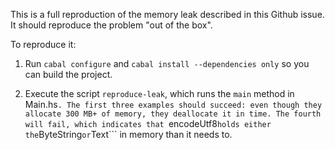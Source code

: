This is a full reproduction of the memory leak described in this Github
issue. It should reproduce the problem "out of the box".

To reproduce it:

1. Run ```cabal configure``` and ```cabal install --dependencies only``` so you
  can build the project.

2. Execute the script ```reproduce-leak```, which runs the ```main``` method in
  Main.hs```. The first three examples should succeed: even though they allocate
  300 MB+ of memory, they deallocate it in time. The fourth will fail, which
  indicates that ```encodeUtf8``` holds either the ```ByteString``` or
  ```Text``` in memory than it needs to.
